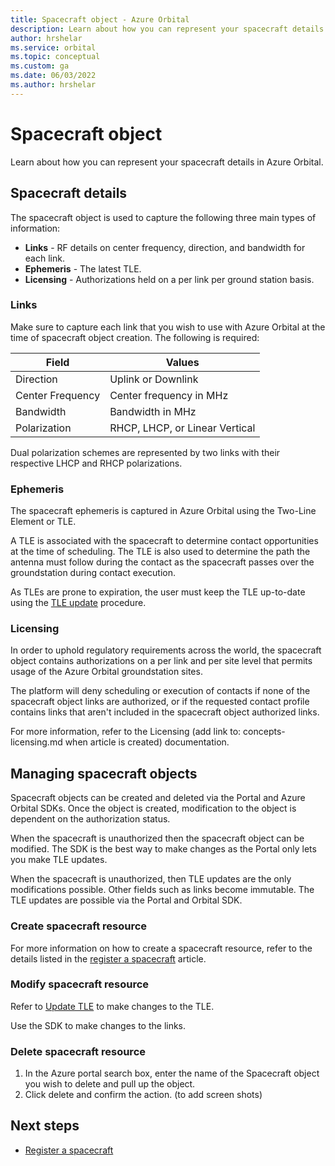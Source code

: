 ```yaml
---
title: Spacecraft object - Azure Orbital
description: Learn about how you can represent your spacecraft details in Azure Orbital.
author: hrshelar
ms.service: orbital
ms.topic: conceptual
ms.custom: ga
ms.date: 06/03/2022
ms.author: hrshelar
---
```


# Spacecraft object

Learn about how you can represent your spacecraft details in Azure Orbital. 

## Spacecraft details

The spacecraft object is used to capture the following three main types of information:

- **Links** - RF details on center frequency, direction, and bandwidth for each link.
- **Ephemeris** - The latest TLE.
- **Licensing** - Authorizations held on a per link per ground station basis.

### Links

Make sure to capture each link that you wish to use with Azure Orbital at the time of spacecraft object creation. The following is required:

   | **Field** | **Values** |
   | --- | --- |
   | Direction | Uplink or Downlink |
   | Center Frequency | Center frequency in MHz |
   | Bandwidth | Bandwidth in MHz |
   | Polarization | RHCP, LHCP, or Linear Vertical |

Dual polarization schemes are represented by two links with their respective LHCP and RHCP polarizations.

### Ephemeris

The spacecraft ephemeris is captured in Azure Orbital using the Two-Line Element or TLE. 

A TLE is associated with the spacecraft to determine contact opportunities at the time of scheduling. The TLE is also used to determine the path the antenna must follow during the contact as the spacecraft passes over the groundstation during contact execution.

As TLEs are prone to expiration, the user must keep the TLE up-to-date using the [TLE update](update-tle.md) procedure.

### Licensing

In order to uphold regulatory requirements across the world, the spacecraft object contains authorizations on a per link and per site level that permits usage of the Azure Orbital groundstation sites.

The platform will deny scheduling or execution of contacts if none of the spacecraft object links are authorized, or if the requested contact profile contains links that aren't included in the spacecraft object authorized links.

For more information, refer to the Licensing (add link to: concepts-licensing.md when article is created) documentation.

## Managing spacecraft objects

Spacecraft objects can be created and deleted via the Portal and Azure Orbital SDKs. Once the object is created, modification to the object is dependent on the authorization status.

When the spacecraft is unauthorized then the spacecraft object can be modified. The SDK is the best way to make changes as the Portal only lets you make TLE updates.

When the spacecraft is unauthorized, then TLE updates are the only modifications possible. Other fields such as links become immutable. The TLE updates are possible via the Portal and Orbital SDK.

### Create spacecraft resource

For more information on how to create a spacecraft resource, refer to the details listed in the [register a spacecraft](register-spacecraft.md) article.

### Modify spacecraft resource

Refer to [Update TLE](update-tle.md) to make changes to the TLE.

Use the SDK to make changes to the links.

### Delete spacecraft resource

1. In the Azure portal search box, enter the name of the Spacecraft object you wish to delete and pull up the object.
1. Click delete and confirm the action. (to add screen shots)

## Next steps

- [Register a spacecraft](register-spacecraft.md)
